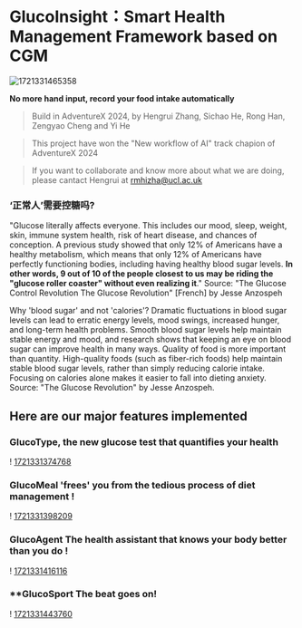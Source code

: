 # **GlucoInsight：Smart Health Management Framework based on CGM**

![1721331465358](README.assets/1721331465358.png)

**No more hand input, record your food intake automatically**

> Build in AdventureX 2024, by Hengrui Zhang, Sichao He, Rong Han, Zengyao Cheng and Yi He

> This project have won the "New workflow of AI" track chapion of AdventureX 2024

> If you want to collaborate and know more about what we are doing, please cantact Hengrui at rmhizha@ucl.ac.uk

### ‘**正常人’需要控糖吗?** 

"Glucose literally affects everyone. This includes our mood, sleep, weight, skin, immune system health, risk of heart disease, and chances of conception. A previous study showed that only 12% of Americans have a healthy metabolism, which means that only 12% of Americans have perfectly functioning bodies, including having healthy blood sugar levels. **In other words, 9 out of 10 of the people closest to us may be riding the "glucose roller coaster" without even realizing it**." Source: "The Glucose Control Revolution The Glucose Revolution" [French] by Jesse Anzospeh

Why 'blood sugar' and not 'calories'? Dramatic fluctuations in blood sugar levels can lead to erratic energy levels, mood swings, increased hunger, and long-term health problems. Smooth blood sugar levels help maintain stable energy and mood, and research shows that keeping an eye on blood sugar can improve health in many ways. Quality of food is more important than quantity. High-quality foods (such as fiber-rich foods) help maintain stable blood sugar levels, rather than simply reducing calorie intake. Focusing on calories alone makes it easier to fall into dieting anxiety. Source: "The Glucose Revolution" by Jesse Anzospeh.

## Here are our major features implemented

### **GlucoType, the new glucose test that quantifies your health**

! [1721331374768](README.assets/1721331374768.png)

### **GlucoMeal 'frees' you from the tedious process of diet management** ! 

! [1721331398209](README.assets/1721331398209.png)

### **GlucoAgent The health assistant that knows your body better than you do** ! 

! [1721331416116](README.assets/1721331416116.png)

### **GlucoSport The beat goes on! 

! [1721331443760](README.assets/1721331443760.png)
